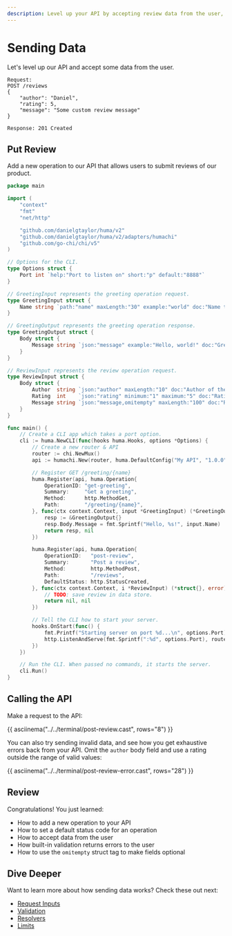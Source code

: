 ```yaml
---
description: Level up your API by accepting review data from the user, complete with built-in validation.
---
```


# Sending Data

Let's level up our API and accept some data from the user.

```title="API Design"
Request:
POST /reviews
{
	"author": "Daniel",
	"rating": 5,
	"message": "Some custom review message"
}

Response: 201 Created
```

## Put Review

Add a new operation to our API that allows users to submit reviews of our product.

```go title="main.go" linenums="1" hl_lines="30-37 58-67"
package main

import (
	"context"
	"fmt"
	"net/http"

	"github.com/danielgtaylor/huma/v2"
	"github.com/danielgtaylor/huma/v2/adapters/humachi"
	"github.com/go-chi/chi/v5"
)

// Options for the CLI.
type Options struct {
	Port int `help:"Port to listen on" short:"p" default:"8888"`
}

// GreetingInput represents the greeting operation request.
type GreetingInput struct {
	Name string `path:"name" maxLength:"30" example:"world" doc:"Name to greet"`
}

// GreetingOutput represents the greeting operation response.
type GreetingOutput struct {
	Body struct {
		Message string `json:"message" example:"Hello, world!" doc:"Greeting message"`
	}
}

// ReviewInput represents the review operation request.
type ReviewInput struct {
	Body struct {
		Author  string `json:"author" maxLength:"10" doc:"Author of the review"`
		Rating  int    `json:"rating" minimum:"1" maximum:"5" doc:"Rating from 1 to 5"`
		Message string `json:"message,omitempty" maxLength:"100" doc:"Review message"`
	}
}

func main() {
	// Create a CLI app which takes a port option.
	cli := huma.NewCLI(func(hooks huma.Hooks, options *Options) {
		// Create a new router & API
		router := chi.NewMux()
		api := humachi.New(router, huma.DefaultConfig("My API", "1.0.0"))

		// Register GET /greeting/{name}
		huma.Register(api, huma.Operation{
			OperationID: "get-greeting",
			Summary:     "Get a greeting",
			Method:      http.MethodGet,
			Path:        "/greeting/{name}",
		}, func(ctx context.Context, input *GreetingInput) (*GreetingOutput, error) {
			resp := &GreetingOutput{}
			resp.Body.Message = fmt.Sprintf("Hello, %s!", input.Name)
			return resp, nil
		})

		huma.Register(api, huma.Operation{
			OperationID:   "post-review",
			Summary:       "Post a review",
			Method:        http.MethodPost,
			Path:          "/reviews",
			DefaultStatus: http.StatusCreated,
		}, func(ctx context.Context, i *ReviewInput) (*struct{}, error) {
			// TODO: save review in data store.
			return nil, nil
		})

		// Tell the CLI how to start your server.
		hooks.OnStart(func() {
			fmt.Printf("Starting server on port %d...\n", options.Port)
			http.ListenAndServe(fmt.Sprintf(":%d", options.Port), router)
		})
	})

	// Run the CLI. When passed no commands, it starts the server.
	cli.Run()
}
```

## Calling the API

Make a request to the API:

{{ asciinema("../../terminal/post-review.cast", rows="8") }}

You can also try sending invalid data, and see how you get exhaustive errors back from your API. Omit the `author` body field and use a rating outside the range of valid values:

{{ asciinema("../../terminal/post-review-error.cast", rows="28") }}

## Review

Congratulations! You just learned:

-   How to add a new operation to your API
-   How to set a default status code for an operation
-   How to accept data from the user
-   How built-in validation returns errors to the user
-   How to use the `omitempty` struct tag to make fields optional

## Dive Deeper

Want to learn more about how sending data works? Check these out next:

-   [Request Inputs](../features/request-inputs.md)
-   [Validation](../features/request-validation.md)
-   [Resolvers](../features/request-resolvers.md)
-   [Limits](../features/request-limits.md)
